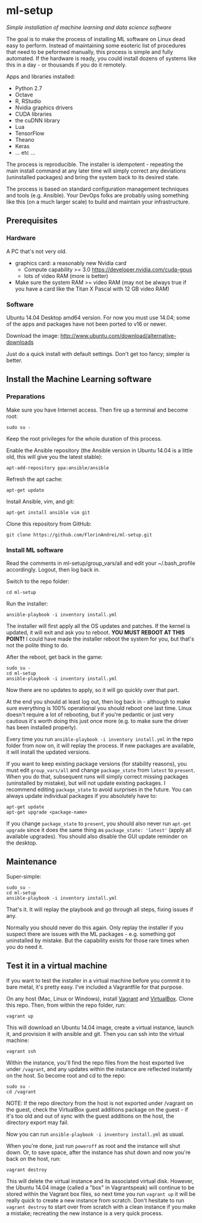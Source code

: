 # ml-setup

*Simple installation of machine learning and data science software*

The goal is to make the process of installing ML software on Linux dead easy to perform. Instead of maintaining some esoteric list of procedures that need to be peformed manually, this process is simple and fully automated. If the hardware is ready, you could install dozens of systems like this in a day - or thousands if you do it remotely.

Apps and libraries installed:

* Python 2.7
* Octave
* R, RStudio
* Nvidia graphics drivers
* CUDA libraries
* the cuDNN library
* Lua
* TensorFlow
* Theano
* Keras
* ... etc ...

The process is reproducible. The installer is idempotent - repeating the main install command at any later time will simply correct any deviations (uninstalled packages) and bring the system back to its desired state.

The process is based on standard configuration management techniques and tools (e.g. Ansible). Your DevOps folks are probably using something like this (on a much larger scale) to build and maintain your infrastructure.

## Prerequisites

### Hardware

A PC that's not very old.

* graphics card: a reasonably new Nvidia card
  * Compute capability >= 3.0 https://developer.nvidia.com/cuda-gpus
  * lots of video RAM (more is better)
* Make sure the system RAM >= video RAM (may not be always true if you have a card like the Titan X Pascal with 12 GB video RAM)

### Software

Ubuntu 14.04 Desktop amd64 version. For now you must use 14.04; some of the apps and packages have not been ported to v16 or newer.

Download the image: http://www.ubuntu.com/download/alternative-downloads

Just do a quick install with default settings. Don't get too fancy; simpler is better.

## Install the Machine Learning software

### Preparations

Make sure you have Internet access. Then fire up a terminal and become root:

```
sudo su -
```
Keep the root privileges for the whole duration of this process.

Enable the Ansible repository (the Ansible version in Ubuntu 14.04 is a little old, this will give you the latest stable):

```
apt-add-repository ppa:ansible/ansible
```

Refresh the apt cache:

```
apt-get update
```

Install Ansible, vim, and git:

```
apt-get install ansible vim git
```

Clone this repository from GitHub:

```
git clone https://github.com/FlorinAndrei/ml-setup.git
```

### Install ML software

Read the comments in ml-setup/group_vars/all and edit your ~/.bash_profile accordingly. Logout, then log back in.

Switch to the repo folder:

```
cd ml-setup
```

Run the installer:

```
ansible-playbook -i inventory install.yml
```

The installer will first apply all the OS updates and patches. If the kernel is updated, it will exit and ask you to reboot. **YOU MUST REBOOT AT THIS POINT!** I could have made the installer reboot the system for you, but that's not the polite thing to do.

After the reboot, get back in the game:

```
sudo su -
cd ml-setup
ansible-playbook -i inventory install.yml
```

Now there are no updates to apply, so it will go quickly over that part.

At the end you should at least log out, then log back in - although to make sure everything is 100% operational you should reboot one last time. Linux doesn't require a lot of rebooting, but if you're pedantic or just very cautious it's worth doing this just once more (e.g. to make sure the driver has been installed properly).

Every time you run `ansible-playbook -i inventory install.yml` in the repo folder from now on, it will replay the process. If new packages are available, it will install the updated versions.

If you want to keep existing package versions (for stability reasons), you must edit `group_vars/all` and change `package_state` from `latest` to `present`. When you do that, subsequent runs will simply correct missing packages (uninstalled by mistake), but will not update existing packages. I recommend editing `package_state` to avoid surprises in the future. You can always update individual packages if you absolutely have to:

```
apt-get update
apt-get upgrade <package-name>
```

If you change `package_state` to `present`, you should also never run `apt-get upgrade` since it does the same thing as `package_state: 'latest'` (apply all available upgrades). You should also disable the GUI update reminder on the desktop.

## Maintenance

Super-simple:

```
sudo su -
cd ml-setup
ansible-playbook -i inventory install.yml
```

That's it. It will replay the playbook and go through all steps, fixing issues if any.

Normally you should never do this again. Only replay the installer if you suspect there are issues with the ML packages - e.g. something got uninstalled by mistake. But the capability exists for those rare times when you do need it.

## Test it in a virtual machine

If you want to test the installer in a virtual machine before you commit it to bare metal, it's pretty easy. I've included a Vagrantfile for that purpose.

On any host (Mac, Linux or Windows), install [Vagrant](https://www.vagrantup.com/) and [VirtualBox](https://www.virtualbox.org/). Clone this repo. Then, from within the repo folder, run:

```
vagrant up
```

This will download an Ubuntu 14.04 image, create a virtual instance, launch it, and provision it with ansible and git. Then you can ssh into the virtual machine:

```
vagrant ssh
```
Within the instance, you'll find the repo files from the host exported live under `/vagrant`, and any updates within the instance are reflected instantly on the host. So become root and cd to the repo:

```
sudo su -
cd /vagrant
```

NOTE: If the repo directory from the host is not exported under /vagrant on the guest, check the VirtualBox guest additions package on the guest - if it's too old and out of sync with the guest additions on the host, the directory export may fail.

Now you can run `ansible-playbook -i inventory install.yml` as usual.

When you're done, just run `poweroff` as root and the instance will shut down. Or, to save space, after the instance has shut down and now you're back on the host, run:

```
vagrant destroy
```

This will delete the virtual instance and its associated virtual disk. However, the Ubuntu 14.04 image (called a "box" in Vagrantspeak) will continue to be stored within the Vagrant box files, so next time you run `vagrant up` it will be really quick to create a new instance from scratch. Don't hesitate to run `vagrant destroy` to start over from scratch with a clean instance if you make a mistake; recreating the new instance is a very quick process.
